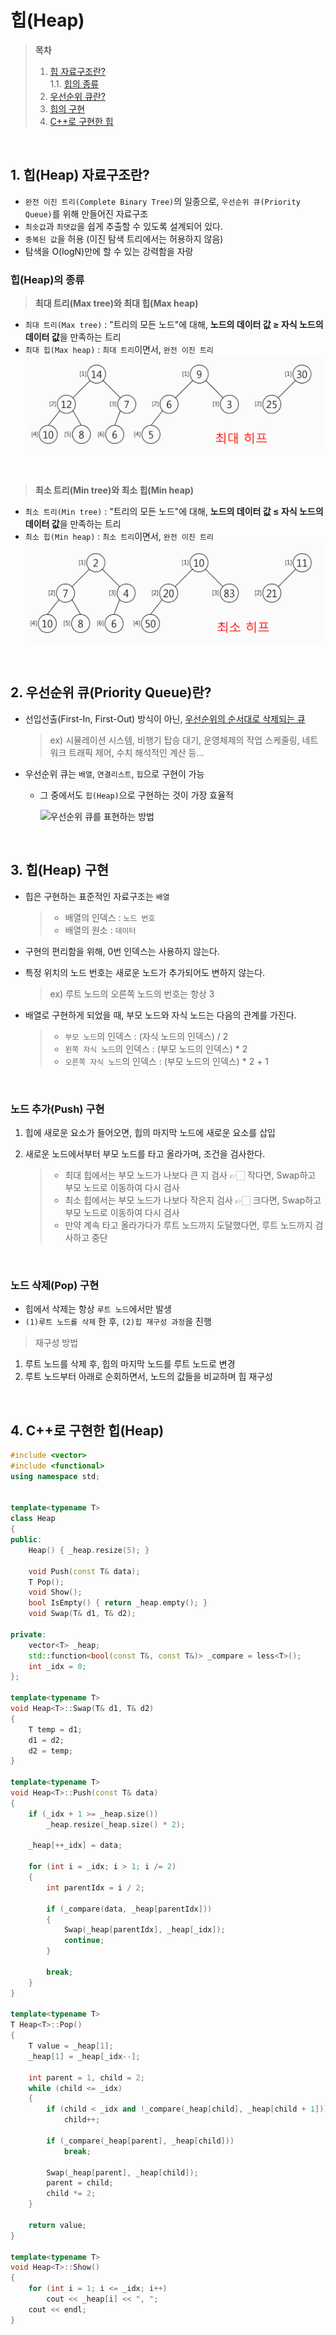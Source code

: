 # 힙(Heap)  

> **목차**  
> 1. [힙 자료구조란?](#1-힙heap-자료구조란)  
> 1.1. [힙의 종류](#힙heap의-종류)  
> 2. [우선순위 큐란?](#2-우선순위-큐priority-queue란)  
> 3. [힙의 구현](#3-힙heap-구현)  
> 4. [C++로 구현한 힙](#4-c로-구현한-힙heap)  

<br>

## 1. 힙(Heap) 자료구조란?
- `완전 이진 트리(Complete Binary Tree)`의 일종으로, `우선순위 큐(Priority Queue)`를 위해 만들어진 자료구조
- `최솟값`과 `최댓값`을 쉽게 추출할 수 있도록 설계되어 있다.  
- `중복된 값`을 허용 (이진 탐색 트리에서는 허용하지 않음)  
- 탐색을 $\mathrm{O(logN)}$만에 할 수 있는 강력함을 자랑  

### 힙(Heap)의 종류  
> **최대 트리(Max tree)와 최대 힙(Max heap)**  

- `최대 트리(Max tree)` : "트리의 모든 노드"에 대해, **노드의 데이터 값 $\geq$ 자식 노드의 데이터 값**을 만족하는 트리
- `최대 힙(Max heap)` : `최대 트리`이면서, `완전 이진 트리`  
![Max heap](../Resources/Images/최대%20힙%20예.png)   

<br>

> **최소 트리(Min tree)와 최소 힙(Min heap)**  

- `최소 트리(Min tree)` : "트리의 모든 노드"에 대해, **노드의 데이터 값 $\leq$ 자식 노드의 데이터 값**을 만족하는 트리
- `최소 힙(Min heap)` : `최소 트리`이면서, `완전 이진 트리`  
![min heap](../Resources/Images/최소%20힙%20예.png)  

<br>

## 2. 우선순위 큐(Priority Queue)란?
- 선입선출(First-In, First-Out) 방식이 아닌, <u>우선순위의 순서대로 삭제되는 큐</u>  

    > ex) 시뮬레이션 시스템, 비행기 탑승 대기, 운영체제의 작업 스케줄링, 네트워크 트래픽 제어, 수치 해석적인 계산 등...  

- 우선순위 큐는 `배열`, `연결리스트`, `힙`으로 구현이 가능  
    - 그 중에서도 `힙(Heap)`으로 구현하는 것이 가장 효율적  

        ![우선순위 큐를 표현하는 방법](https://gmlwjd9405.github.io/images/data-structure-heap/data-structure-heap-priorityqueue.png)  

<br>

## 3. 힙(Heap) 구현
- 힙은 구현하는 표준적인 자료구조는 `배열`  

    > - 배열의 인덱스 : `노드 번호`  
    > - 배열의 원소 : `데이터`  

- 구현의 편리함을 위해, 0번 인덱스는 사용하지 않는다.  
- 특정 위치의 노드 번호는 새로운 노드가 추가되어도 변하지 않는다.  

    > ex) 루트 노드의 오른쪽 노드의 번호는 항상 3  

- 배열로 구현하게 되었을 때, 부모 노드와 자식 노드는 다음의 관계를 가진다.  

    > - `부모 노드`의 인덱스 : (자식 노드의 인덱스) / 2  
    > - `왼쪽 자식 노드`의 인덱스 : (부모 노드의 인덱스) * 2  
    > - `오른쪽 자식 노드`의 인덱스 : (부모 노드의 인덱스) * 2 + 1  

<br>

### 노드 추가(Push) 구현
1. 힙에 새로운 요소가 들어오면, 힙의 마지막 노드에 새로운 요소를 삽입
2. 새로운 노드에서부터 부모 노드를 타고 올라가며, 조건을 검사한다.  

    > - 최대 힙에서는 부모 노드가 나보다 큰 지 검사 👉🏻 작다면, Swap하고 부모 노드로 이동하여 다시 검사  
    > - 최소 힙에서는 부모 노드가 나보다 작은지 검사 👉🏻 크다면, Swap하고 부모 노드로 이동하여 다시 검사  
    > - 만약 계속 타고 올라가다가 루트 노드까지 도달했다면, 루트 노드까지 검사하고 중단  

<br>

### 노드 삭제(Pop) 구현
- 힙에서 삭제는 항상 `루트 노드`에서만 발생  
- `(1)루트 노드를 삭제` 한 후, `(2)힙 재구성 과정`을 진행  

> 재구성 방법  
1. 루트 노드를 삭제 후, 힙의 마지막 노드를 루트 노드로 변경  
2. 루트 노드부터 아래로 순회하면서, 노드의 값들을 비교하며 힙 재구성  

<br>

## 4. C++로 구현한 힙(Heap)
```cpp
#include <vector>
#include <functional>
using namespace std;


template<typename T>
class Heap
{
public:
	Heap() { _heap.resize(5); }

	void Push(const T& data);
	T Pop();
	void Show();
	bool IsEmpty() { return _heap.empty(); }
	void Swap(T& d1, T& d2);

private:
	vector<T> _heap;
	std::function<bool(const T&, const T&)> _compare = less<T>();
	int _idx = 0;
};

template<typename T>
void Heap<T>::Swap(T& d1, T& d2)
{
	T temp = d1;
	d1 = d2;
	d2 = temp;
}

template<typename T>
void Heap<T>::Push(const T& data)
{
	if (_idx + 1 >= _heap.size())
		_heap.resize(_heap.size() * 2);

	_heap[++_idx] = data;

	for (int i = _idx; i > 1; i /= 2)
	{
		int parentIdx = i / 2;

		if (_compare(data, _heap[parentIdx]))
		{
			Swap(_heap[parentIdx], _heap[_idx]);
			continue;
		}

		break;
	}
}

template<typename T>
T Heap<T>::Pop()
{
	T value = _heap[1];
	_heap[1] = _heap[_idx--];
	
	int parent = 1, child = 2;
	while (child <= _idx)
	{
		if (child < _idx and !_compare(_heap[child], _heap[child + 1]))
			child++;

		if (_compare(_heap[parent], _heap[child]))
			break;

		Swap(_heap[parent], _heap[child]);
		parent = child;
		child *= 2;
	}

	return value;
}

template<typename T>
void Heap<T>::Show()
{
	for (int i = 1; i <= _idx; i++)
		cout << _heap[i] << ", ";
	cout << endl;
}
```  
